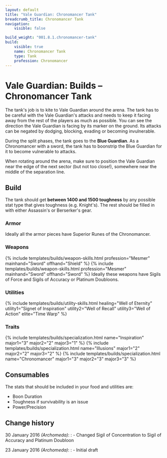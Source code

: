 ```yaml
---
layout: default
title: "Vale Guardian: Chronomancer Tank"
breadcrumb_title: Chronomancer Tank
navigation:
    visible: false

build_weight: "001.8.1.chronomancer-tank"
build:
    visible: true
    name: Chronomancer Tank
    type: Tank
    profession: Chronomancer
---
```


# Vale Guardian: Builds &ndash; Chronomancer Tank
The tank's job is to kite to Vale Guardian around the arena.
The tank has to be careful with the Vale Guardian's attacks and needs to keep it facing away from the rest of the players as much as possible.
You can see the direction the Vale Guardian is facing by its marker on the ground.
Its attacks can be negated by dodging, blocking, evading or becoming invulnerable.

During the split phases, the tank goes to the **Blue Guardian**.
As a Chronomancer with a sword, the tank has to boonstrip the Blue Guardian for it to become vulnerable to attacks.

When rotating around the arena, make sure to position the Vale Guardian near the edge of the next sector (but not too close!), somewhere near the middle of the separation line.

## Build
The tank should get **between 1400 and 1500 toughness** by any possible stat type that gives toughness (e.g. Knight's).
The rest should be filled in with either Assassin's or Berserker's gear.

### Armor
Ideally all the armor pieces have Superior Runes of the Chronomancer.

### Weapons
{% include templates/builds/weapon-skills.html profession="Mesmer" mainhand="Sword" offhand="Shield" %}
{% include templates/builds/weapon-skills.html profession="Mesmer" mainhand="Sword" offhand="Sword" %}
Ideally these weapons have Sigils of Force and Sigils of Accuracy or Platinum Doubloons.

### Utilities
{% include templates/builds/utility-skills.html healing="Well of Eternity" utility1="Signet of Inspiration" utility2="Well of Recall" utility3="Well of Action" elite="Time Warp" %}

### Traits
{% include templates/builds/specialization.html name="Inspiration" major1="3" major2="2" major3="1" %}
{% include templates/builds/specialization.html name="Illusions" major1="2" major2="2" major3="2" %}
{% include templates/builds/specialization.html name="Chronomancer" major1="3" major2="3" major3="3" %}

## Consumables
The stats that should be included in your food and utilities are:

- Boon Duration
- Toughness if survivability is an issue
- Power/Precision

## Change history
30 January 2016 *(Archomeda)*:
: - Changed Sigil of Concentration to Sigil of Accuracy and Platinum Doubloon

23 January 2016 *(Archomeda)*:
: - Initial draft
